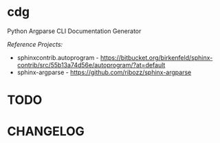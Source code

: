 # cdg
Python Argparse CLI Documentation Generator

*Reference Projects:*
* sphinxcontrib.autoprogram - https://bitbucket.org/birkenfeld/sphinx-contrib/src/55b13a74d56e/autoprogram/?at=default
* sphinx-argparse - https://github.com/ribozz/sphinx-argparse

# TODO

# CHANGELOG
